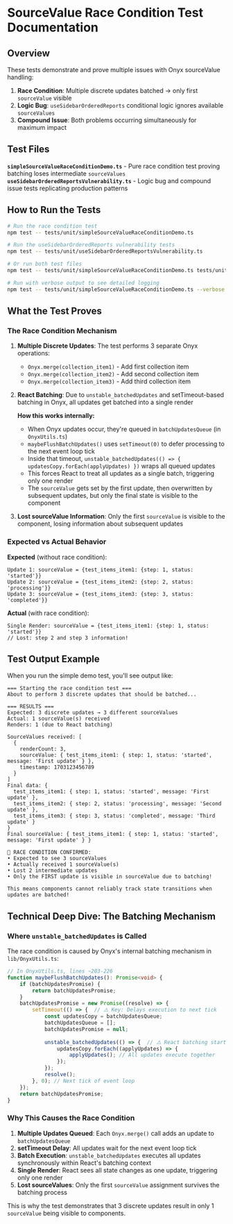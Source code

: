 # SourceValue Race Condition Test Documentation

## Overview

These tests demonstrate and prove multiple issues with Onyx sourceValue handling:
1. **Race Condition**: Multiple discrete updates batched → only first `sourceValue` visible
2. **Logic Bug**: `useSidebarOrderedReports` conditional logic ignores available `sourceValues`
3. **Compound Issue**: Both problems occurring simultaneously for maximum impact

## Test Files

**`simpleSourceValueRaceConditionDemo.ts`** - Pure race condition test proving batching loses intermediate `sourceValues`
**`useSidebarOrderedReportsVulnerability.ts`** - Logic bug and compound issue tests replicating production patterns

## How to Run the Tests

```bash
# Run the race condition test
npm test -- tests/unit/simpleSourceValueRaceConditionDemo.ts

# Run the useSidebarOrderedReports vulnerability tests
npm test -- tests/unit/useSidebarOrderedReportsVulnerability.ts

# Or run both test files
npm test -- tests/unit/simpleSourceValueRaceConditionDemo.ts tests/unit/useSidebarOrderedReportsVulnerability.ts

# Run with verbose output to see detailed logging
npm test -- tests/unit/simpleSourceValueRaceConditionDemo.ts --verbose
```

## What the Test Proves

### The Race Condition Mechanism

1. **Multiple Discrete Updates**: The test performs 3 separate Onyx operations:
   - `Onyx.merge(collection_item1)` - Add first collection item
   - `Onyx.merge(collection_item2)` - Add second collection item  
   - `Onyx.merge(collection_item3)` - Add third collection item

2. **React Batching**: Due to `unstable_batchedUpdates` and setTimeout-based batching in Onyx, all updates get batched into a single render

   **How this works internally:**
   - When Onyx updates occur, they're queued in `batchUpdatesQueue` (in `OnyxUtils.ts`)
   - `maybeFlushBatchUpdates()` uses `setTimeout(0)` to defer processing to the next event loop tick
   - Inside that timeout, `unstable_batchedUpdates(() => { updatesCopy.forEach(applyUpdates) })` wraps all queued updates
   - This forces React to treat all updates as a single batch, triggering only one render
   - The `sourceValue` gets set by the first update, then overwritten by subsequent updates, but only the final state is visible to the component

3. **Lost sourceValue Information**: Only the first `sourceValue` is visible to the component, losing information about subsequent updates

### Expected vs Actual Behavior

**Expected** (without race condition):
```
Update 1: sourceValue = {test_items_item1: {step: 1, status: 'started'}}
Update 2: sourceValue = {test_items_item2: {step: 2, status: 'processing'}} 
Update 3: sourceValue = {test_items_item3: {step: 3, status: 'completed'}}
```

**Actual** (with race condition):
```
Single Render: sourceValue = {test_items_item1: {step: 1, status: 'started'}}
// Lost: step 2 and step 3 information!
```

## Test Output Example

When you run the simple demo test, you'll see output like:

```
=== Starting the race condition test ===
About to perform 3 discrete updates that should be batched...

=== RESULTS ===
Expected: 3 discrete updates → 3 different sourceValues
Actual: 1 sourceValue(s) received
Renders: 1 (due to React batching)

SourceValues received: [
  {
    renderCount: 3,
    sourceValue: { test_items_item1: { step: 1, status: 'started', message: 'First update' } },
    timestamp: 1703123456789
  }
]
Final data: {
  test_items_item1: { step: 1, status: 'started', message: 'First update' },
  test_items_item2: { step: 2, status: 'processing', message: 'Second update' },
  test_items_item3: { step: 3, status: 'completed', message: 'Third update' }
}
Final sourceValue: { test_items_item1: { step: 1, status: 'started', message: 'First update' } }

🚨 RACE CONDITION CONFIRMED:
• Expected to see 3 sourceValues
• Actually received 1 sourceValue(s)
• Lost 2 intermediate updates
• Only the FIRST update is visible in sourceValue due to batching!

This means components cannot reliably track state transitions when updates are batched!
```

## Technical Deep Dive: The Batching Mechanism

### Where `unstable_batchedUpdates` is Called

The race condition is caused by Onyx's internal batching mechanism in `lib/OnyxUtils.ts`:

```typescript
// In OnyxUtils.ts, lines ~203-226
function maybeFlushBatchUpdates(): Promise<void> {
    if (batchUpdatesPromise) {
        return batchUpdatesPromise;
    }
    batchUpdatesPromise = new Promise((resolve) => {
        setTimeout(() => {  // ⚠️ Key: Delays execution to next tick
            const updatesCopy = batchUpdatesQueue;
            batchUpdatesQueue = [];
            batchUpdatesPromise = null;
            
            unstable_batchedUpdates(() => {  // ⚠️ React batching starts here
                updatesCopy.forEach((applyUpdates) => {
                    applyUpdates(); // All updates execute together
                });
            });
            resolve();
        }, 0); // Next tick of event loop
    });
    return batchUpdatesPromise;
}
```

### Why This Causes the Race Condition

1. **Multiple Updates Queued**: Each `Onyx.merge()` call adds an update to `batchUpdatesQueue`
2. **setTimeout Delay**: All updates wait for the next event loop tick
3. **Batch Execution**: `unstable_batchedUpdates` executes all updates synchronously within React's batching context
4. **Single Render**: React sees all state changes as one update, triggering only one render
5. **Lost sourceValues**: Only the first `sourceValue` assignment survives the batching process

This is why the test demonstrates that 3 discrete updates result in only 1 `sourceValue` being visible to components.
